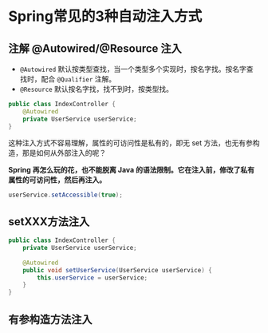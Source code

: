# Spring常见的3种自动注入方式


## 注解 @Autowired/@Resource 注入

- `@Autowired` 默认按类型查找，当一个类型多个实现时，按名字找。按名字查找时，配合 `@Qualifier` 注解。
- `@Resource` 默认按名字找，找不到时，按类型找。

```java
public class IndexController {
    @Autowired
    private UserService userService;
}
```

这种注入方式不容易理解，属性的可访问性是私有的，即无 set 方法，也无有参构造，那是如何从外部注入的呢？

**Spring 再怎么玩的花，也不能脱离 Java 的语法限制。它在注入前，修改了私有属性的可访问性，然后再注入。**

```java
userService.setAccessible(true);
```

## setXXX方法注入

```java
public class IndexController {
    private UserService userService;
    
    @Autowired
    public void setUserService(UserService userService) {
        this.userService = userService;
    }
}
```

## 有参构造方法注入

```java
```



